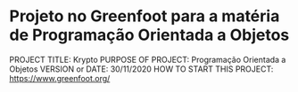 # Projeto no Greenfoot para a matéria de Programação Orientada a Objetos

PROJECT TITLE: Krypto
PURPOSE OF PROJECT: Programação Orientada a Objetos
VERSION or DATE: 30/11/2020
HOW TO START THIS PROJECT: https://www.greenfoot.org/
